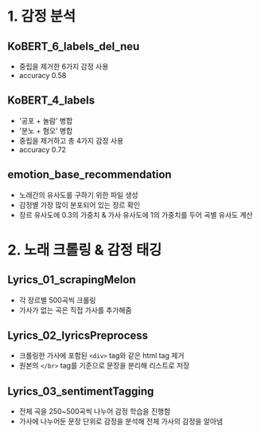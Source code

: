 # 1. 감정 분석

## KoBERT_6_labels_del_neu
- 중립을 제거한 6가지 감정 사용
- accuracy 0.58

## KoBERT_4_labels
- '공포 + 놀람' 병합
- '분노 + 혐오' 병합
- 중립을 제거하고 총 4가지 감정 사용
- accuracy 0.72

## emotion_base_recommendation
- 노래간의 유사도를 구하기 위한 파일 생성
- 감정별 가장 많이 분포되어 있는 장르 확인
- 장르 유사도에 0.3의 가중치 & 가사 유사도에 1의 가중치를 두어 곡별 유사도 계산

# 2. 노래 크롤링 & 감정 태깅

## Lyrics_01_scrapingMelon
- 각 장르별 500곡씩 크롤링
- 가사가 없는 곡은 직접 가사를 추가해줌

## Lyrics_02_lyricsPreprocess
- 크롤링한 가사에 포함된 ```<div>``` tag와 같은 html tag 제거
- 원본의 ```</br>``` tag를 기준으로 문장을 분리해 리스트로 저장

## Lyrics_03_sentimentTagging
- 전체 곡을 250~500곡씩 나누어 감정 학습을 진행함
- 가사에 나누어둔 문장 단위로 감정을 분석해 전체 가사의 감정을 알아냄
